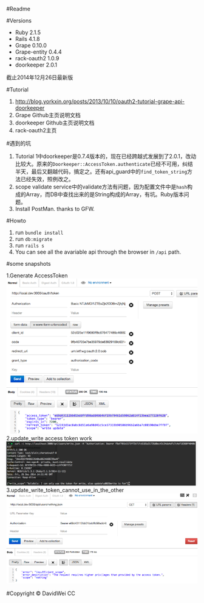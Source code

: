 #Readme

#Versions

* Ruby 2.1.5
* Rails 4.1.8
* Grape 0.10.0
* Grape-entity 0.4.4
* rack-oauth2 1.0.9
* doorkeeper 2.0.1

截止2014年12月26日最新版

#Tutorial

1. <http://blog.yorkxin.org/posts/2013/10/10/oauth2-tutorial-grape-api-doorkeeper>
2. Grape Github主页说明文档
3. doorkeeper Github主页说明文档
4. rack-oauth2主页

#遇到的坑

1. Tutorial 1中doorkeeper是0.7.4版本的，现在已经跨越式发展到了2.0.1，改动比较大。原来的`Doorkeeper::AccessToken.authenticate`已经不可用，纠结半天，最后又翻越代码，搞定之。还有api_guard中的`find_token_string`方法已经失效，照例改之。
2. scope validate service中的validate方法有问题，因为配置文件中是`hash`构成的Array，而DB中查找出来的是String构成的Array，有坑。Ruby版本问题。
3. Install PostMan. thanks to GFW.

#Howto
1. run `bundle install`
2. run `db:migrate`
3. run `rails s`
4. You can see all the avariable api through the browser in `/api` path.

#some snapshots

1.Generate AccessToken
 ![generate token](https://raw.githubusercontent.com/snails/oauth2-doorkeeper-grape-rails4-demo/master/img/1.get_access_token.png)
2.update_write access token work
![2.update_write_token_success_snapshot](https://raw.githubusercontent.com/snails/oauth2-doorkeeper-grape-rails4-demo/master/img/2.update_write_token_success_snapshot.png)
3.update_write_token_cannot_use_in_the_other
![3.update_write_token_cannot_use_in_the_other](https://raw.githubusercontent.com/snails/oauth2-doorkeeper-grape-rails4-demo/master/img/3.update_write_token_cannot_use_in_the_other.png)


#Copyright &copy; DavidWei CC